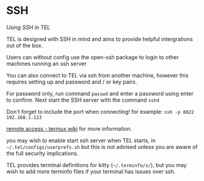 # SSH

_Using SSH in TEL_

TEL is designed with SSH in mind and aims to provide helpful intergrations out of the box.

Users can without config use the open-ssh package to login to other machines running an ssh server

You can also connect to TEL via ssh from another machine, however this requires setting up and password and / or key pairs.

For password only, run command `passwd` and enter a password using enter to confirm. Next start the SSH server with the command `sshd`

Don't forget to include the port when connecting! for example: `ssh -p 8022 192.168.1.123`

[remote access - termux wiki](https://wiki.termux.com/wiki/Remote_Access) for more information.

you may wish to enable start ssh server when TEL starts, in `~/.tel/configs/userprefs.sh` but this is not advised unless you are aware of the full security implications.

TEL provides terminal definitions for kitty (`~/.terminfo/x/`), but you may wish to add more terminfo files if your terminal has issues over ssh.
